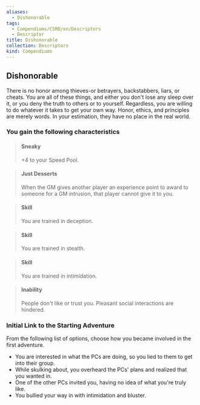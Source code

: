 ```yaml
---
aliases:
  - Dishonorable
tags:
  - Compendiums/CSRD/en/Descriptors
  - Descriptor
title: Dishonorable
collection: Descriptors
kind: Compendiums
---
```

## Dishonorable  
There is no honor among thieves-or betrayers, backstabbers, liars, or cheats. You are all of these things, and either you don't lose any sleep over it, or you deny the truth to others or to yourself. Regardless, you are willing to do whatever it takes to get your own way. Honor, ethics, and principles are merely words. In your estimation, they have no place in the real world.
### You gain the following characteristics  
> #### Sneaky
> +4 to your Speed Pool.  

> #### Just Desserts
> When the GM gives another player an experience point to award to someone for a GM intrusion, that player cannot give it to you.  

> #### Skill
> You are trained in deception.  

> #### Skill
> You are trained in stealth.  

> #### Skill
> You are trained in intimidation.  

> #### Inability
> People don't like or trust you. Pleasant social interactions are hindered.  

### Initial Link to the Starting Adventure  
From the following list of options, choose how you became involved in the first adventure.  
- You are interested in what the PCs are doing, so you lied to them to get into their group.  
- While skulking about, you overheard the PCs' plans and realized that you wanted in.  
- One of the other PCs invited you, having no idea of what you're truly like.  
- You bullied your way in with intimidation and bluster.  
